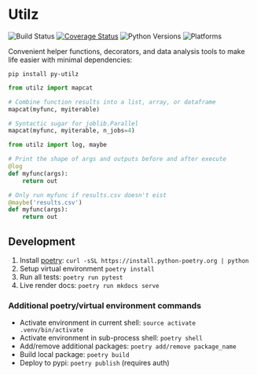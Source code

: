 # Utilz
![Build Status](https://github.com/ejolly/utilz/workflows/Utilz/badge.svg)
[![Coverage Status](https://coveralls.io/repos/github/ejolly/utilz/badge.svg?branch=master)](https://coveralls.io/github/ejolly/utilz?branch=master)
![Python Versions](https://img.shields.io/badge/python-3.7%20%7C%203.8%20%7C%203.9-blue)
![Platforms](https://img.shields.io/badge/platform-linux%20%7C%20osx%20%7C%20win-blue)

Convenient helper functions, decorators, and data analysis tools to make life easier with minimal dependencies:

`pip install py-utilz`

```python
from utilz import mapcat

# Combine function results into a list, array, or dataframe
mapcat(myfunc, myiterable) 

# Syntactic sugar for joblib.Parallel
mapcat(myfunc, myiterable, n_jobs=4)
```

```python
from utilz import log, maybe

# Print the shape of args and outputs before and after execute
@log
def myfunc(args):
    return out

# Only run myfunc if results.csv doesn't eist
@maybe('results.csv')
def myfunc(args):
    return out
```


## Development

1. Install [poetry](https://python-poetry.org/): `curl -sSL https://install.python-poetry.org | python`
2. Setup virtual environment `poetry install`
3. Run all tests: `poetry run pytest`
4. Live render docs: `poetry run mkdocs serve`

### Additional poetry/virtual environment commands
- Activate environment in current shell: `source activate .venv/bin/activate`
- Activate environment in sub-process shell: `poetry shell`
- Add/remove additional packages: `poetry add/remove package_name`
- Build local package: `poetry build`
- Deploy to pypi: `poetry publish` (requires auth)
